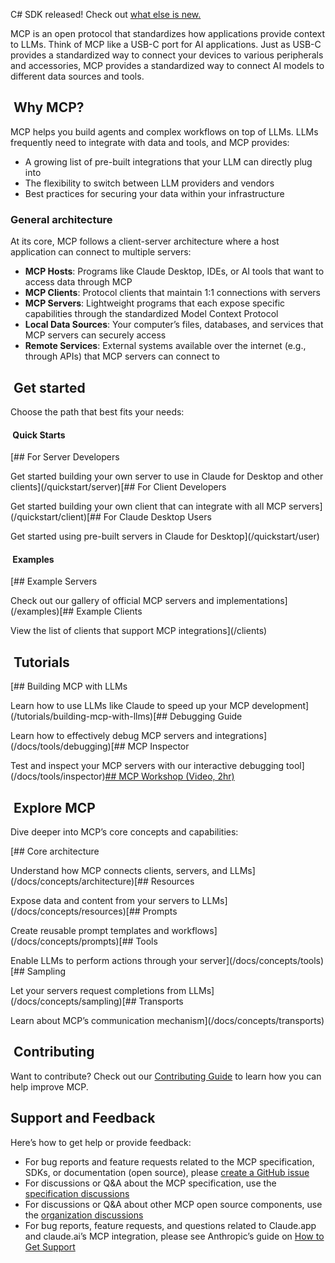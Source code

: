 C# SDK released! Check out [what else is new.](/development/updates)

MCP is an open protocol that standardizes how applications provide context to LLMs. Think of MCP like a USB-C port for AI applications. Just as USB-C provides a standardized way to connect your devices to various peripherals and accessories, MCP provides a standardized way to connect AI models to different data sources and tools.

## [​](#why-mcp%3F) Why MCP?

MCP helps you build agents and complex workflows on top of LLMs. LLMs frequently need to integrate with data and tools, and MCP provides:

* A growing list of pre-built integrations that your LLM can directly plug into
* The flexibility to switch between LLM providers and vendors
* Best practices for securing your data within your infrastructure

### [​](#general-architecture) General architecture

At its core, MCP follows a client-server architecture where a host application can connect to multiple servers:

* **MCP Hosts**: Programs like Claude Desktop, IDEs, or AI tools that want to access data through MCP
* **MCP Clients**: Protocol clients that maintain 1:1 connections with servers
* **MCP Servers**: Lightweight programs that each expose specific capabilities through the standardized Model Context Protocol
* **Local Data Sources**: Your computer’s files, databases, and services that MCP servers can securely access
* **Remote Services**: External systems available over the internet (e.g., through APIs) that MCP servers can connect to

## [​](#get-started) Get started

Choose the path that best fits your needs:

#### [​](#quick-starts) Quick Starts

[## For Server Developers

Get started building your own server to use in Claude for Desktop and other clients](/quickstart/server)[## For Client Developers

Get started building your own client that can integrate with all MCP servers](/quickstart/client)[## For Claude Desktop Users

Get started using pre-built servers in Claude for Desktop](/quickstart/user)

#### [​](#examples) Examples

[## Example Servers

Check out our gallery of official MCP servers and implementations](/examples)[## Example Clients

View the list of clients that support MCP integrations](/clients)

## [​](#tutorials) Tutorials

[## Building MCP with LLMs

Learn how to use LLMs like Claude to speed up your MCP development](/tutorials/building-mcp-with-llms)[## Debugging Guide

Learn how to effectively debug MCP servers and integrations](/docs/tools/debugging)[## MCP Inspector

Test and inspect your MCP servers with our interactive debugging tool](/docs/tools/inspector)[## MCP Workshop (Video, 2hr)](https://www.youtube.com/watch?v=kQmXtrmQ5Zg)

## [​](#explore-mcp) Explore MCP

Dive deeper into MCP’s core concepts and capabilities:

[## Core architecture

Understand how MCP connects clients, servers, and LLMs](/docs/concepts/architecture)[## Resources

Expose data and content from your servers to LLMs](/docs/concepts/resources)[## Prompts

Create reusable prompt templates and workflows](/docs/concepts/prompts)[## Tools

Enable LLMs to perform actions through your server](/docs/concepts/tools)[## Sampling

Let your servers request completions from LLMs](/docs/concepts/sampling)[## Transports

Learn about MCP’s communication mechanism](/docs/concepts/transports)

## [​](#contributing) Contributing

Want to contribute? Check out our [Contributing Guide](/development/contributing) to learn how you can help improve MCP.

## [​](#support-and-feedback) Support and Feedback

Here’s how to get help or provide feedback:

* For bug reports and feature requests related to the MCP specification, SDKs, or documentation (open source), please [create a GitHub issue](https://github.com/modelcontextprotocol)
* For discussions or Q&A about the MCP specification, use the [specification discussions](https://github.com/modelcontextprotocol/specification/discussions)
* For discussions or Q&A about other MCP open source components, use the [organization discussions](https://github.com/orgs/modelcontextprotocol/discussions)
* For bug reports, feature requests, and questions related to Claude.app and claude.ai’s MCP integration, please see Anthropic’s guide on [How to Get Support](https://support.anthropic.com/en/articles/9015913-how-to-get-support)